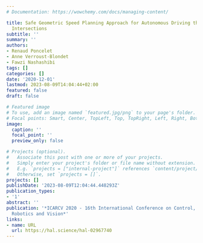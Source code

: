 ```yaml
---
# Documentation: https://wowchemy.com/docs/managing-content/

title: Safe Geometric Speed Planning Approach for Autonomous Driving through Occluded
  Intersections
subtitle: ''
summary: ''
authors:
- Renaud Poncelet
- Anne Verroust-Blondet
- Fawzi Nashashibi
tags: []
categories: []
date: '2020-12-01'
lastmod: 2023-08-09T14:04:44+02:00
featured: false
draft: false

# Featured image
# To use, add an image named `featured.jpg/png` to your page's folder.
# Focal points: Smart, Center, TopLeft, Top, TopRight, Left, Right, BottomLeft, Bottom, BottomRight.
image:
  caption: ''
  focal_point: ''
  preview_only: false

# Projects (optional).
#   Associate this post with one or more of your projects.
#   Simply enter your project's folder or file name without extension.
#   E.g. `projects = ["internal-project"]` references `content/project/deep-learning/index.md`.
#   Otherwise, set `projects = []`.
projects: []
publishDate: '2023-08-09T12:04:44.448293Z'
publication_types:
- '1'
abstract: ''
publication: '*ICARCV 2020 - 16th International Conference on Control, Automation,
  Robotics and Vision*'
links:
- name: URL
  url: https://hal.science/hal-02967740
---
```

